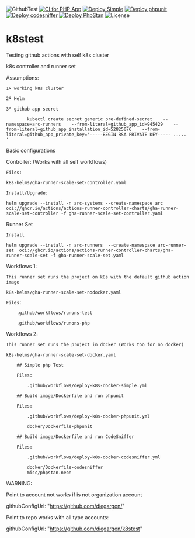 ![GithubTest](https://img.shields.io/badge/Github-Test-blue)
[![CI for PHP App](https://github.com/diegargon/k8stest/actions/workflows/runson-php.yaml/badge.svg)](https://github.com/diegargon/k8stest/actions/workflows/runson-php.yaml)
[![Deploy Simple](https://github.com/diegargon/k8stest/actions/workflows/deploy-k8s-docker-simple.yml/badge.svg)](https://github.com/diegargon/k8stest/actions/workflows/deploy-k8s-docker-simple.yml)
[![Deploy phpunit](https://github.com/diegargon/k8stest/actions/workflows/deploy-k8s-docker-phpunit.yml/badge.svg)](https://github.com/diegargon/k8stest/actions/workflows/deploy-k8s-docker-phpunit.yml)
[![Deploy codesniffer](https://github.com/diegargon/k8stest/actions/workflows/deploy-k8s-docker-codesniffer.yml/badge.svg)](https://github.com/diegargon/k8stest/actions/workflows/deploy-k8s-docker-codesniffer.yml)
[![Deploy PhpStan](https://github.com/diegargon/k8stest/actions/workflows/deploy-k8s-docker-phpstan.yml/badge.svg)](https://github.com/diegargon/k8stest/actions/workflows/deploy-k8s-docker-phpstan.yml)
![License](https://img.shields.io/github/license/diegargon/k8stest)

# k8stest

Testing github actions with self k8s cluster

k8s controller and runner set

Assumptions:

    1º working k8s cluster

    2º Helm

    3º github app secret

            kubectl create secret generic pre-defined-secret    --namespace=arc-runners    --from-literal=github_app_id=945429    --from-literal=github_app_installation_id=52825076    --from-literal=github_app_private_key='-----BEGIN RSA PRIVATE KEY----- ..... '


Basic configurations

Controller: (Works with all  self workflows)
    
    Files:

    k8s-helms/gha-runner-scale-set-controller.yaml

    Install/Upgrade:

    helm upgrade --install -n arc-systems --create-namespace arc oci://ghcr.io/actions/actions-runner-controller-charts/gha-runner-scale-set-controller -f gha-runner-scale-set-controller.yaml


Runner Set

    Install
    
    helm upgrade --install -n arc-runners  --create-namespace arc-runner-set  oci://ghcr.io/actions/actions-runner-controller-charts/gha-runner-scale-set -f gha-runner-scale-set.yaml


Workflows 1:

    This runner set runs the project on k8s with the default github action image

    k8s-helms/gha-runner-scale-set-nodocker.yaml

    Files: 

        .github/workflows/runons-test

        .github/workflows/runons-php


Workflows 2:

    This runner set runs the project in docker (Works too for no docker)

    k8s-helms/gha-runner-scale-set-docker.yaml
        
        ## Simple php Test
        
        Files: 

            .github/workflows/deploy-k8s-docker-simple.yml
            
        ## Build image/Dockerfile and run phpunit

        Files: 

            .github/workflows/deploy-k8s-docker-phpunit.yml
        
            docker/Dockerfile-phpunit

        ## Build image/Dockerfile and run CodeSniffer

        Files: 

            .github/workflows/deploy-k8s-docker-codesniffer.yml
            
            docker/Dockerfile-codesniffer
            misc/phpstan.neon


WARNING: 

Point to account not works if is not organization account

githubConfigUrl: "https://github.com/diegargon/"    

Point to repo works with all type accounts:

githubConfigUrl: "https://github.com/diegargon/k8stest"    

